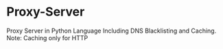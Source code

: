 # Proxy-Server
Proxy Server in Python Language Including DNS Blacklisting and Caching. Note: Caching only for HTTP
